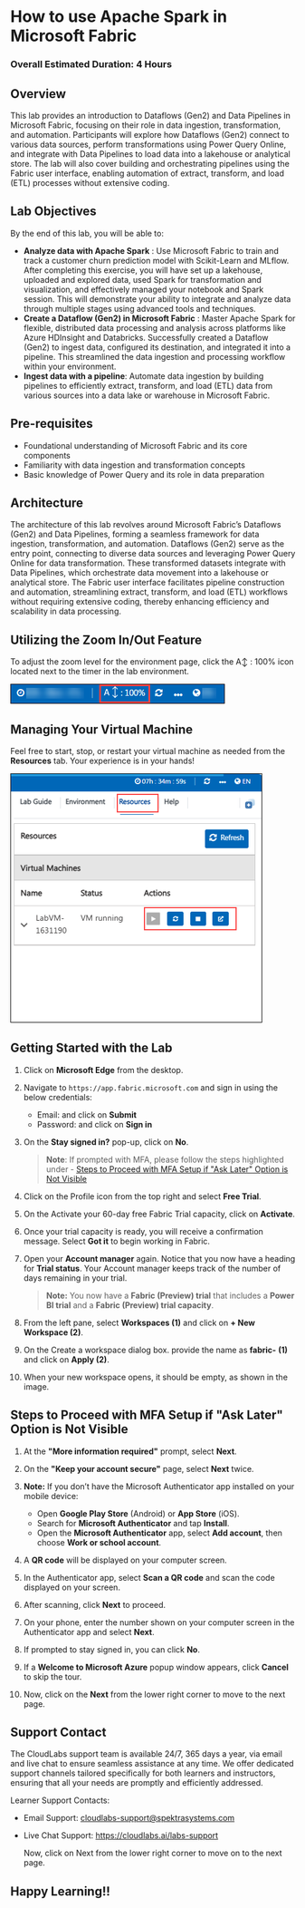 # How to use Apache Spark in Microsoft Fabric

### Overall Estimated Duration: 4 Hours

## Overview

This lab provides an introduction to Dataflows (Gen2) and Data Pipelines in Microsoft Fabric, focusing on their role in data ingestion, transformation, and automation. Participants will explore how Dataflows (Gen2) connect to various data sources, perform transformations using Power Query Online, and integrate with Data Pipelines to load data into a lakehouse or analytical store. The lab will also cover building and orchestrating pipelines using the Fabric user interface, enabling automation of extract, transform, and load (ETL) processes without extensive coding.

## Lab Objectives

By the end of this lab, you will be able to:

- **Analyze data with Apache Spark** : Use Microsoft Fabric to train and track a customer churn prediction model with Scikit-Learn and MLflow. After completing this exercise, you will have set up a lakehouse, uploaded and explored data, used Spark for transformation and visualization, and effectively managed your notebook and Spark session. This will demonstrate your ability to integrate and analyze data through multiple stages using advanced tools and techniques.
- **Create a Dataflow (Gen2) in Microsoft Fabric** : Master Apache Spark for flexible, distributed data processing and analysis across platforms like Azure HDInsight and Databricks. Successfully created a Dataflow (Gen2) to ingest data, configured its destination, and integrated it into a pipeline. This streamlined the data ingestion and processing workflow within your environment.
- **Ingest data with a pipeline**: Automate data ingestion by building pipelines to efficiently extract, transform, and load (ETL) data from various sources into a data lake or warehouse in Microsoft Fabric.

## Pre-requisites

- Foundational understanding of Microsoft Fabric and its core components
- Familiarity with data ingestion and transformation concepts
- Basic knowledge of Power Query and its role in data preparation

## Architecture

The architecture of this lab revolves around Microsoft Fabric’s Dataflows (Gen2) and Data Pipelines, forming a seamless framework for data ingestion, transformation, and automation. Dataflows (Gen2) serve as the entry point, connecting to diverse data sources and leveraging Power Query Online for data transformation. These transformed datasets integrate with Data Pipelines, which orchestrate data movement into a lakehouse or analytical store. The Fabric user interface facilitates pipeline construction and automation, streamlining extract, transform, and load (ETL) workflows without requiring extensive coding, thereby enhancing efficiency and scalability in data processing.

## Utilizing the Zoom In/Out Feature

To adjust the zoom level for the environment page, click the A↕ : 100% icon located next to the timer in the lab environment.

   ![08](./Images/march-getting-started-6.png)

## Managing Your Virtual Machine
 
Feel free to start, stop, or restart your virtual machine as needed from the **Resources** tab. Your experience is in your hands!

   ![08](./Images/march-getting-started-5.png)

## Getting Started with the Lab

1. Click on **Microsoft Edge** from the desktop.

1. Navigate to `https://app.fabric.microsoft.com` and sign in using the below credentials:

   - Email: <inject key="AzureAdUserEmail"></inject> and click on **Submit**
   - Password: <inject key="AzureAdUserPassword"></inject> and click on **Sign in**

1. On the **Stay signed in?** pop-up, click on **No**.

      > **Note**: If prompted with MFA, please follow the steps highlighted under - [Steps to Proceed with MFA Setup if "Ask Later" Option is Not Visible](Steps-to-Proceed-with-MFA-Setup-if-"Ask-Later"-Option-is-Not-Visible)

1. Click on the Profile icon from the top right and select **Free Trial**.

1. On the Activate your 60-day free Fabric Trial capacity, click on **Activate**. 
   
1. Once your trial capacity is ready, you will receive a confirmation message. Select **Got it** to begin working in Fabric.
   
1. Open your **Account manager** again. Notice that you now have a heading for **Trial status**. Your Account manager keeps track of the number of days remaining in your trial.

      > **Note:** You now have a **Fabric (Preview) trial** that includes a **Power BI trial** and a **Fabric (Preview) trial capacity**.

1. From the left pane, select **Workspaces (1)** and click on **+ New Workspace (2)**.

1. On the Create a workspace dialog box. provide the name as **fabric-<inject key="DeploymentID" enableCopy="false"/>** **(1)** and click on **Apply (2)**.
   
1. When your new workspace opens, it should be empty, as shown in the image.

## Steps to Proceed with MFA Setup if "Ask Later" Option is Not Visible

1. At the **"More information required"** prompt, select **Next**.

1. On the **"Keep your account secure"** page, select **Next** twice.

1. **Note:** If you don’t have the Microsoft Authenticator app installed on your mobile device:

   - Open **Google Play Store** (Android) or **App Store** (iOS).
   - Search for **Microsoft Authenticator** and tap **Install**.
   - Open the **Microsoft Authenticator** app, select **Add account**, then choose **Work or school account**.

1. A **QR code** will be displayed on your computer screen.

1. In the Authenticator app, select **Scan a QR code** and scan the code displayed on your screen.

1. After scanning, click **Next** to proceed.

1. On your phone, enter the number shown on your computer screen in the Authenticator app and select **Next**.
       
1. If prompted to stay signed in, you can click **No**.

1. If a **Welcome to Microsoft Azure** popup window appears, click **Cancel** to skip the tour.
 
1. Now, click on the **Next** from the lower right corner to move to the next page.

## Support Contact

The CloudLabs support team is available 24/7, 365 days a year, via email and live chat to ensure seamless assistance at any time. We offer dedicated support channels tailored specifically for both learners and instructors, ensuring that all your needs are promptly and efficiently addressed.

Learner Support Contacts:

- Email Support: cloudlabs-support@spektrasystems.com
- Live Chat Support: https://cloudlabs.ai/labs-support

    Now, click on Next from the lower right corner to move on to the next page.

## Happy Learning!!
